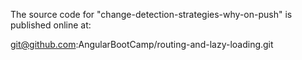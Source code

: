 The source code for "change-detection-strategies-why-on-push" is published online at:

git@github.com:AngularBootCamp/routing-and-lazy-loading.git
